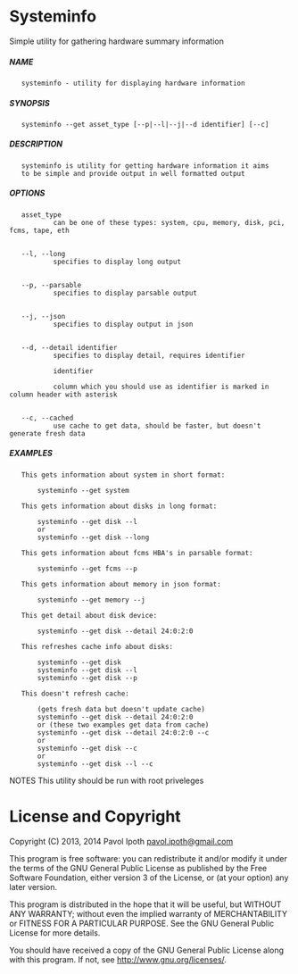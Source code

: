Systeminfo
==========

Simple utility for gathering hardware summary information

##### NAME

       systeminfo - utility for displaying hardware information

##### SYNOPSIS
     
       systeminfo --get asset_type [--p|--l|--j|--d identifier] [--c]

##### DESCRIPTION

       systeminfo is utility for getting hardware information it aims 
       to be simple and provide output in well formatted output

##### OPTIONS

       asset_type
               can be one of these types: system, cpu, memory, disk, pci, fcms, tape, eth


       --l, --long
               specifies to display long output


       --p, --parsable
               specifies to display parsable output


       --j, --json
               specifies to display output in json


       --d, --detail identifier
               specifies to display detail, requires identifier

               identifier

               column which you should use as identifier is marked in column header with asterisk


       --c, --cached
               use cache to get data, should be faster, but doesn't generate fresh data

##### EXAMPLES

       This gets information about system in short format:

           systeminfo --get system

       This gets information about disks in long format:

           systeminfo --get disk --l
           or
           systeminfo --get disk --long

       This gets information about fcms HBA's in parsable format:

           systeminfo --get fcms --p

       This gets information about memory in json format:

           systeminfo --get memory --j

       This get detail about disk device:

           systeminfo --get disk --detail 24:0:2:0

       This refreshes cache info about disks:

           systeminfo --get disk
           systeminfo --get disk --l
           systeminfo --get disk --p

       This doesn't refresh cache:

           (gets fresh data but doesn't update cache)
           systeminfo --get disk --detail 24:0:2:0
           or (these two examples get data from cache)
           systeminfo --get disk --detail 24:0:2:0 --c
           or
           systeminfo --get disk --c
           or
           systeminfo --get disk --l --c

NOTES
       This utility should be run with root priveleges

License and Copyright
=====================

Copyright (C) 2013, 2014  Pavol Ipoth  <pavol.ipoth@gmail.com>

This program is free software: you can redistribute it and/or modify
it under the terms of the GNU General Public License as published by
the Free Software Foundation, either version 3 of the License, or
(at your option) any later version.

This program is distributed in the hope that it will be useful,
but WITHOUT ANY WARRANTY; without even the implied warranty of
MERCHANTABILITY or FITNESS FOR A PARTICULAR PURPOSE. See the
GNU General Public License for more details.

You should have received a copy of the GNU General Public License
along with this program. If not, see <http://www.gnu.org/licenses/>.
